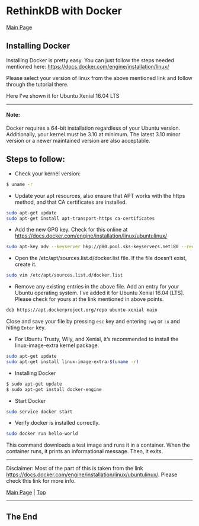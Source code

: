 <a id="top"></a>
# RethinkDB with Docker

[Main Page](README.md)

## Installing Docker

Installing Docker is pretty easy. You can just follow the steps needed mentioned here:
https://docs.docker.com/engine/installation/linux/

Please select your version of linux from the above mentioned link and follow through the tutorial there.

Here I've shown it for Ubuntu Xenial 16.04 LTS

---

#### Note:

Docker requires a 64-bit installation regardless of your Ubuntu version. Additionally, your kernel must be 3.10 at minimum. The latest 3.10 minor version or a newer maintained version are also acceptable.

## Steps to follow:

- Check your kernel version:

```sh
$ uname -r
```

- Update your apt resources, also ensure that APT works with the https method, and that CA certificates are installed.

```sh
sudo apt-get update
sudo apt-get install apt-transport-https ca-certificates
```

- Add the new GPG key. Check for this online at https://docs.docker.com/engine/installation/linux/ubuntulinux/

```sh
sudo apt-key adv --keyserver hkp://p80.pool.sks-keyservers.net:80 --recv-keys 58118E89F3A912897C070ADBF76221572C52609D
```

- Open the /etc/apt/sources.list.d/docker.list file. If the file doesn’t exist, create it.

```sh
sudo vim /etc/apt/sources.list.d/docker.list
```

- Remove any existing entries in the above file. Add an entry for your Ubuntu operating system. I've added it for Ubuntu Xenial 16.04 [LTS]. Please check for yours at the link mentioned in above points.

```sh
deb https://apt.dockerproject.org/repo ubuntu-xenial main
```

Close and save your file by pressing `esc` key and entering `:wq` or `:x` and hiting `Enter` key.

- For Ubuntu Trusty, Wily, and Xenial, it’s recommended to install the linux-image-extra kernel package.

```sh
sudo apt-get update
sudo apt-get install linux-image-extra-$(uname -r)
```

- Installing Docker

```sh
$ sudo apt-get update
$ sudo apt-get install docker-engine
```
- Start Docker

```sh
sudo service docker start
```
- Verify docker is installed correctly.

```sh
sudo docker run hello-world
```

This command downloads a test image and runs it in a container. When the container runs, it prints an informational message. Then, it exits.

---

Disclaimer: Most of the part of this is taken from the link https://docs.docker.com/engine/installation/linux/ubuntulinux/. Please check this link for more info.

[Main Page](README.md) | [Top](#top)

---

## The End
